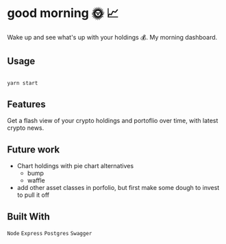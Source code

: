 # good morning 🌞 📈

Wake up and see what's up with your holdings 💰. My morning dashboard. 


## Usage

```js

yarn start

```

## Features

Get a flash view of your crypto holdings and portoflio over time, with latest crypto news.


## Future work

- Chart holdings with pie chart alternatives
  - bump
  - waffle
- add other asset classes in porfolio, but first make some dough to invest to pull it off

## Built With
`Node` `Express` `Postgres` `Swagger`